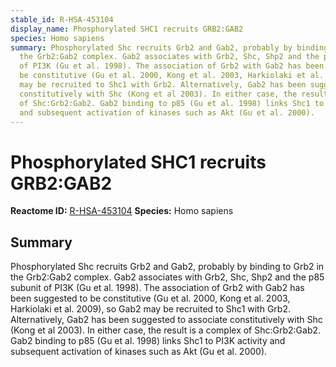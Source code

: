 ```yaml
---
stable_id: R-HSA-453104
display_name: Phosphorylated SHC1 recruits GRB2:GAB2
species: Homo sapiens
summary: Phosphorylated Shc recruits Grb2 and Gab2, probably by binding to Grb2 in
  the Grb2:Gab2 complex. Gab2 associates with Grb2, Shc, Shp2 and the p85 subunit
  of PI3K (Gu et al. 1998). The association of Grb2 with Gab2 has been suggested to
  be constitutive (Gu et al. 2000, Kong et al. 2003, Harkiolaki et al. 2009), so Gab2
  may be recruited to Shc1 with Grb2. Alternatively, Gab2 has been suggested to associate
  constitutively with Shc (Kong et al 2003). In either case, the result is a complex
  of Shc:Grb2:Gab2. Gab2 binding to p85 (Gu et al. 1998) links Shc1 to PI3K activity
  and subsequent activation of kinases such as Akt (Gu et al. 2000).
---
```


# Phosphorylated SHC1 recruits GRB2:GAB2
**Reactome ID:** [R-HSA-453104](https://reactome.org/content/detail/R-HSA-453104)
**Species:** Homo sapiens

## Summary

Phosphorylated Shc recruits Grb2 and Gab2, probably by binding to Grb2 in the Grb2:Gab2 complex. Gab2 associates with Grb2, Shc, Shp2 and the p85 subunit of PI3K (Gu et al. 1998). The association of Grb2 with Gab2 has been suggested to be constitutive (Gu et al. 2000, Kong et al. 2003, Harkiolaki et al. 2009), so Gab2 may be recruited to Shc1 with Grb2. Alternatively, Gab2 has been suggested to associate constitutively with Shc (Kong et al 2003). In either case, the result is a complex of Shc:Grb2:Gab2. Gab2 binding to p85 (Gu et al. 1998) links Shc1 to PI3K activity and subsequent activation of kinases such as Akt (Gu et al. 2000).
